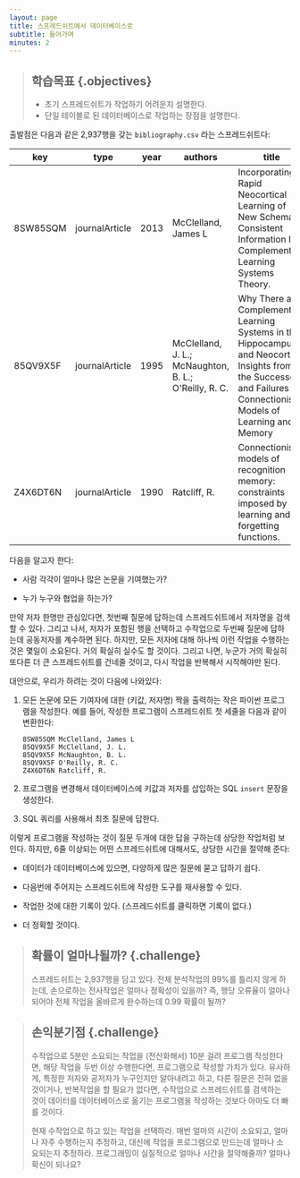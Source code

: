 ```yaml
---
layout: page
title: 스프레드쉬트에서 데이터베이스로
subtitle: 들어가며
minutes: 2
---
```

> ## 학습목표 {.objectives}
>
> * 초기 스프레드쉬트가 작업하기 어려운지 설명한다.
> * 단일 테이블로 된 데이터베이스로 작업하는 장점을 설명한다.

출발점은 다음과 같은 2,937행을 갖는 `bibliography.csv` 라는 스프레드쉬트다:

|key|type|year|authors  |title                                        |journal|
|---|----|----|--------|---------------------------------------|--------|
|8SW85SQM|journalArticle|2013|McClelland, James L|Incorporating Rapid Neocortical Learning of New Schema-Consistent Information Into Complementary Learning Systems Theory.|J Exp Psychol Gen|
|85QV9X5F|journalArticle|1995|McClelland, J. L.; McNaughton, B. L.; O'Reilly, R. C.|Why There are Complementary Learning Systems in the Hippocampus and Neocortex: Insights from the Successes and Failures of Connectionist Models of Learning and Memory|Psychological Review|
|Z4X6DT6N|journalArticle|1990|Ratcliff, R.|Connectionist models of recognition memory: constraints imposed by learning and forgetting functions.|Psychological review|

다음을 알고자 한다:

*   사람 각각이 얼마나 많은 논문을 기여했는가?

*   누가 누구와 협업을 하는가?

만약 저자 한명만 관심있다면, 첫번째 질문에 답하는데 스프레드쉬트에서 저자명을 검색할 수 있다.
그리고 나서, 저자가 포함된 행을 선택하고 수작업으로 두번째 질문에 답하는데 공동저자를 계수하면 된다.
하지만, 모든 저자에 대해 하나씩 이런 작업을 수행하는 것은 몇일이 소요된다.
거의 확실히 실수도 할 것이다. 그리고 나면, 누군가 거의 확실히 또다른 더 큰 스프레드쉬트를 건네줄 것이고,
다시 작업을 반복해서 시작해야만 된다.

대안으로, 우리가 하려는 것이 다음에 나와있다:

1.  모든 논문에 모든 기여자에 대한 (키값, 저자명) 짝을 출력하는 작은 파이썬 프로그램을 작성한다.
    예를 들어, 작성한 프로그램이 스프레드쉬트 첫 세줄을 다음과 같이 변환한다:

    ~~~
    8SW85SQM McClelland, James L
    85QV9X5F McClelland, J. L.
    85QV9X5F McNaughton, B. L.
    85QV9X5F O'Reilly, R. C.
    Z4X6DT6N Ratcliff, R.
    ~~~

2.  프로그램을 변경해서 데이터베이스에 키값과 저자를 삽입하는 SQL `insert` 문장을 생성한다.

3.  SQL 쿼리를 사용해서 최초 질문에 답한다.

이렇게 프로그램을 작성하는 것이 질문 두개에 대한 답을 구하는데 상당한 작업처럼 보인다. 
하지만, 6줄 이상되는 어떤 스프레드쉬트에 대해서도, 상당한 시간을 절약해 준다:

*   데이터가 데이터베이스에 있으면, 다양하게 많은 질문에 묻고 답하기 쉽다.

*   다음번에 주어지는 스프레드쉬트에 작성한 도구를 재사용할 수 있다.

*   작업한 것에 대한 기록이 있다. (스프레드쉬트를 클릭하면 기록이 없다.)

*   더 정확할 것이다.

> ## 확률이 얼마나될까? {.challenge}
>
> 스프레드쉬트는 2,937행을 담고 있다.
> 전체 분석작업의 99%를 틀리지 않게 하는데, 손으로하는 전사작업은 얼마나 정확성이 있을까?
> 즉, 행당 오류율이 얼마나 되어야 전체 작업을 올바르게 완수하는데 0.99 확률이 될까?

> ## 손익분기점 {.challenge}
>
> 수작업으로 5분만 소요되는 작업을 (전산화해서) 10분 걸려 프로그램 작성한다면,
> 해당 작업을 두번 이상 수행한다면, 프로그램으로 작성할 가치가 있다.
> 유사하게, 특정한 저자와 공저자가 누구인지만 알아내려고 하고, 다른 질문은 전혀 없을 것이거나,
> 반복작업을 할 필요가 없다면, 수작업으로 스프레드쉬트를 검색하는 것이 데이터를 데이터베이스로 옮기는 
> 프로그램을 작성하는 것보다 아마도 더 빠를 것이다.
>
> 현재 수작업으로 하고 있는 작업을 선택하라. 매번 얼마의 시간이 소요되고,
> 얼마나 자주 수행하는지 추정하고, 대신에 작업을 프로그램으로 만드는데 얼마나 소요되는지 추정하라.
> 프로그래밍이 실질적으로 얼마나 시간을 절약해줄까?
> 얼마나 확신이 되나요?
